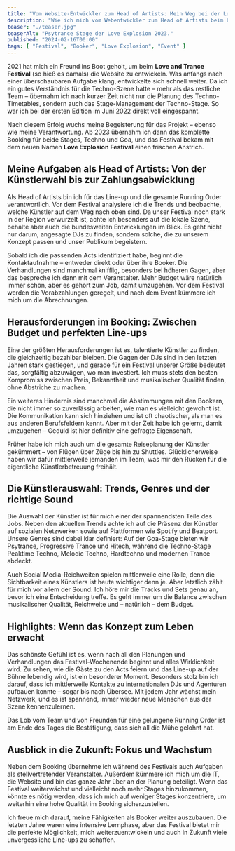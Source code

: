 ```yaml
---
title: "Vom Website-Entwickler zum Head of Artists: Mein Weg bei der Love Explosion "
description: "Wie ich mich vom Webentwickler zum Head of Artists beim Love Explosion Festival entwickelt habe und was die Aufgaben eines Bookers umfassen."
teaser: "./teaser.jpg"
teaserAlt: "Psytrance Stage der Love Explosion 2023."
published: "2024-02-16T00:00"
tags: [ "Festival", "Booker", "Love Explosion", "Event" ]
---
```


2021 hat mich ein Freund ins Boot geholt, um beim **Love and Trance Festival** (so hieß es damals) die Website zu
entwickeln. Was anfangs nach einer überschaubaren Aufgabe klang, entwickelte sich schnell weiter. Da ich ein gutes
Verständnis für die Techno-Szene hatte – mehr als das restliche Team – übernahm ich nach kurzer Zeit nicht nur die
Planung des Techno-Timetables, sondern auch das Stage-Management der Techno-Stage. So war ich bei der ersten Edition im
Juni 2022 direkt voll eingespannt.

Nach diesem Erfolg wuchs meine Begeisterung für das Projekt – ebenso wie meine Verantwortung. Ab 2023 übernahm ich dann
das komplette Booking für beide Stages, Techno und Goa, und das Festival bekam mit dem neuen Namen **Love Explosion
Festival** einen frischen Anstrich.

## Meine Aufgaben als Head of Artists: Von der Künstlerwahl bis zur Zahlungsabwicklung

Als Head of Artists bin ich für das Line-up und die gesamte Running Order verantwortlich. Vor dem Festival analysiere
ich die Trends und beobachte, welche Künstler auf dem Weg nach oben sind. Da unser Festival noch stark in der Region
verwurzelt ist, achte ich besonders auf die lokale Szene, behalte aber auch die bundesweiten Entwicklungen im Blick. Es
geht nicht nur darum, angesagte DJs zu finden, sondern solche, die zu unserem Konzept passen und unser Publikum
begeistern.

Sobald ich die passenden Acts identifiziert habe, beginnt die Kontaktaufnahme – entweder direkt oder über ihre Booker.
Die Verhandlungen sind manchmal knifflig, besonders bei höheren Gagen, aber das bespreche ich dann mit dem Veranstalter.
Mehr Budget wäre natürlich immer schön, aber es gehört zum Job, damit umzugehen. Vor dem Festival werden die
Vorabzahlungen geregelt, und nach dem Event kümmere ich mich um die Abrechnungen.

## Herausforderungen im Booking: Zwischen Budget und perfekten Line-ups

Eine der größten Herausforderungen ist es, talentierte Künstler zu finden, die gleichzeitig bezahlbar bleiben. Die Gagen
der DJs sind in den letzten Jahren stark gestiegen, und gerade für ein Festival unserer Größe bedeutet das, sorgfältig
abzuwägen, wo man investiert. Ich muss stets den besten Kompromiss zwischen Preis, Bekanntheit und musikalischer
Qualität finden, ohne Abstriche zu machen.

Ein weiteres Hindernis sind manchmal die Abstimmungen mit den Bookern, die nicht immer so zuverlässig arbeiten, wie man
es vielleicht gewohnt ist. Die Kommunikation kann sich hinziehen und ist oft chaotischer, als man es aus anderen
Berufsfeldern kennt. Aber mit der Zeit habe ich gelernt, damit umzugehen – Geduld ist hier definitiv eine gefragte
Eigenschaft.

Früher habe ich mich auch um die gesamte Reiseplanung der Künstler gekümmert – von Flügen über Züge bis hin zu Shuttles.
Glücklicherweise haben wir dafür mittlerweile jemanden im Team, was mir den Rücken für die eigentliche Künstlerbetreuung
freihält.

## Die Künstlerauswahl: Trends, Genres und der richtige Sound

Die Auswahl der Künstler ist für mich einer der spannendsten Teile des Jobs. Neben den aktuellen Trends achte ich auf
die Präsenz der Künstler auf sozialen Netzwerken sowie auf Plattformen wie Spotify und Beatport. Unsere Genres sind
dabei klar definiert: Auf der Goa-Stage bieten wir Psytrance, Progressive Trance und Hitech, während die Techno-Stage
Peaktime Techno, Melodic Techno, Hardtechno und modernen Trance abdeckt.

Auch Social Media-Reichweiten spielen mittlerweile eine Rolle, denn die Sichtbarkeit eines Künstlers ist heute wichtiger
denn je. Aber letztlich zählt für mich vor allem der Sound. Ich höre mir die Tracks und Sets genau an, bevor ich eine
Entscheidung treffe. Es geht immer um die Balance zwischen musikalischer Qualität, Reichweite und – natürlich – dem
Budget.

## Highlights: Wenn das Konzept zum Leben erwacht

Das schönste Gefühl ist es, wenn nach all den Planungen und Verhandlungen das Festival-Wochenende beginnt und alles
Wirklichkeit wird. Zu sehen, wie die Gäste zu den Acts feiern und das Line-up auf der Bühne lebendig wird, ist ein
besonderer Moment. Besonders stolz bin ich darauf, dass ich mittlerweile Kontakte zu internationalen DJs und Agenturen
aufbauen konnte – sogar bis nach Übersee. Mit jedem Jahr wächst mein Netzwerk, und es ist spannend, immer wieder neue
Menschen aus der Szene kennenzulernen.

Das Lob vom Team und von Freunden für eine gelungene Running Order ist am Ende des Tages die Bestätigung, dass sich all
die Mühe gelohnt hat.

## Ausblick in die Zukunft: Fokus und Wachstum

Neben dem Booking übernehme ich während des Festivals auch Aufgaben als stellvertretender Veranstalter. Außerdem kümmere
ich mich um die IT, die Website und bin das ganze Jahr über an der Planung beteiligt. Wenn das Festival weiterwächst und
vielleicht noch mehr Stages hinzukommen, könnte es nötig werden, dass ich mich auf weniger Stages konzentriere, um
weiterhin eine hohe Qualität im Booking sicherzustellen.

Ich freue mich darauf, meine Fähigkeiten als Booker weiter auszubauen. Die letzten Jahre waren eine intensive Lernphase,
aber das Festival bietet mir die perfekte Möglichkeit, mich weiterzuentwickeln und auch in Zukunft viele unvergessliche
Line-ups zu schaffen.
